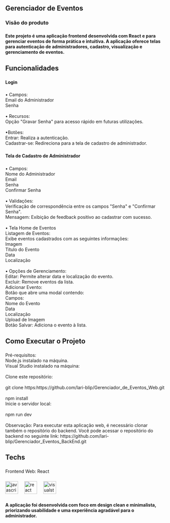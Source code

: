 <h2 align="left">Gerenciador de Eventos</h2>

###

<h3 align="left">Visão do produto</h3>

###

<h4 align="left">Este projeto é uma aplicação frontend desenvolvida com React e para gerenciar eventos de forma prática e intuitiva. A aplicação oferece telas para autenticação de administradores, cadastro, visualização e gerenciamento de eventos.</h4>

###

<h2 align="left">Funcionalidades</h2>

###

<h4 align="left">Login</h4>

###

<p align="left">• Campos:<br>Email do Administrador<br>Senha<br><br>• Recursos:<br>Opção "Gravar Senha" para acesso rápido em futuras utilizações.<br><br>•Botões:<br>Entrar: Realiza a autenticação.<br>Cadastrar-se: Redireciona para a tela de cadastro de administrador.</p>

###

<h4 align="left"></h4>

###

<h4 align="left">Tela de Cadastro de Administrador</h4>

###

<p align="left">• Campos:<br>Nome do Administrador<br>Email<br>Senha<br>Confirmar Senha<br><br>• Validações:<br>Verificação de correspondência entre os campos "Senha" e "Confirmar Senha".<br>Mensagem: Exibição de feedback positivo ao cadastrar com sucesso.<br><br>• Tela Home de Eventos<br>Listagem de Eventos:<br>Exibe eventos cadastrados com as seguintes informações:<br>Imagem<br>Título do Evento<br>Data<br>Localização<br><br>• Opções de Gerenciamento:<br>Editar: Permite alterar data e localização do evento.<br>Excluir: Remove eventos da lista.<br>Adicionar Evento:<br>Botão que abre uma modal contendo:<br>Campos:<br>Nome do Evento<br>Data<br>Localização<br>Upload de Imagem<br>Botão Salvar: Adiciona o evento à lista.</p>

###

<h2 align="left">Como Executar o Projeto</h2>

###

<p align="left">Pré-requisitos:<br>Node.js instalado na máquina.<br>Visual Studio instalado na máquina:<br><br>Clone este repositório:<br><br>git clone https:https://github.com/lari-blip/Gerenciador_de_Eventos_Web.git<br><br>npm install<br>Inicie o servidor local:<br><br>npm run dev<br><br>Observação: Para executar esta aplicação web, é necessário clonar também o repositório do backend. Você pode acessar o repositório do backend no seguinte link: https://github.com/lari-blip/Gerenciador_Eventos_BackEnd.git</p>

###

<h2 align="left">Techs</h2>

###

<p align="left">Frontend Web: React</p>

###

<div align="left">
  <img src="https://cdn.jsdelivr.net/gh/devicons/devicon/icons/javascript/javascript-original.svg" height="40" alt="javascript logo"  />
  <img width="12" />
  <img src="https://cdn.jsdelivr.net/gh/devicons/devicon/icons/react/react-original.svg" height="40" alt="react logo"  />
  <img width="12" />
  <img src="https://cdn.jsdelivr.net/gh/devicons/devicon/icons/visualstudio/visualstudio-plain.svg" height="40" alt="visualstudio logo"  />
</div>

###

<h4 align="left">A aplicação foi desenvolvida com foco em design clean e minimalista, priorizando usabilidade e uma experiência agradável para o administrador.</h4>

###
